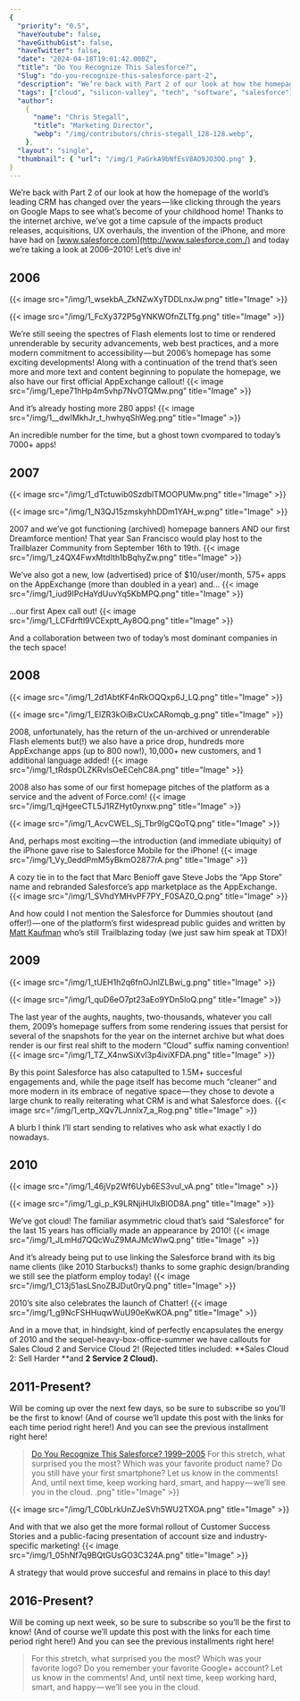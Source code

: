 ```yaml
---
{
  "priority": "0.5",
  "haveYoutube": false,
  "haveGithubGist": false,
  "haveTwitter": false,
  "date": "2024-04-18T19:01:42.000Z",
  "title": "Do You Recognize This Salesforce?",
  "Slug": "do-you-recognize-this-salesforce-part-2",
  "description": "We’re back with Part 2 of our look at how the homepage of the world’s leading CRM has changed over the years — like clicking through the years on Google Maps to see what’s become of your childhood home!.",
  "tags": ["cloud", "silicon-valley", "tech", "software", "salesforce"],
  "author":
    {
      "name": "Chris Stegall",
      "title": "Marketing Director",
      "webp": "/img/contributors/chris-stegall_128-128.webp",
    },
  "layout": "single",
  "thumbnail": { "url": "/img/1_PaGrkA9bNfEsV8AO9JO3OQ.png" },
}
---
```


We’re back with Part 2 of our look at how the homepage of the world’s leading CRM has changed over the years — like clicking through the years on Google Maps to see what’s become of your childhood home!
Thanks to the internet archive, we’ve got a time capsule of the impacts product releases, acquisitions, UX overhauls, the invention of the iPhone, and more have had on [www.salesforce.com](http://www.salesforce.com./) and today we’re taking a look at 2006–2010!
Let’s dive in!

## 2006

{{< image src="/img/1_wsekbA_ZkNZwXyTDDLnxJw.png" title="Image" >}}

{{< image src="/img/1_FcXy372P5gYNKWOfnZLTfg.png" title="Image" >}}

We’re still seeing the spectres of Flash elements lost to time or rendered unrenderable by security advancements, web best practices, and a more modern commitment to accessibility — but 2006’s homepage has some exciting developments!
Along with a continuation of the trend that’s seen more and more text and content beginning to populate the homepage, we also have our first official AppExchange callout!
{{< image src="/img/1_epe71hHp4m5vhp7NvOTQMw.png" title="Image" >}}

And it’s already hosting more 280 apps!
{{< image src="/img/1__dwIMkhJr_t_hwhyqShWeg.png" title="Image" >}}

An incredible number for the time, but a ghost town cvompared to today’s 7000+ apps!

## 2007

{{< image src="/img/1_dTctuwib0SzdblTMOOPUMw.png" title="Image" >}}

{{< image src="/img/1_N3QJ15zmskyhhDDm1YAH_w.png" title="Image" >}}

2007 and we’ve got functioning (archived) homepage banners AND our first Dreamforce mention! That year San Francisco would play host to the Trailblazer Community from September 16th to 19th.
{{< image src="/img/1_z4QX4FwxMtdIth1bBqhyZw.png" title="Image" >}}

We’ve also got a new, low (advertised) price of $10/user/month, 575+ apps on the AppExchange (more than doubled in a year) and…
{{< image src="/img/1_iud9IPcHaYdUuvYq5KbMPQ.png" title="Image" >}}

…our first Apex call out!
{{< image src="/img/1_LCFdrftl9VCExptt_Ay8OQ.png" title="Image" >}}

And a collaboration between two of today’s most dominant companies in the tech space!

## 2008

{{< image src="/img/1_2d1AbtKF4nRkOQQxp6J_LQ.png" title="Image" >}}

{{< image src="/img/1_ElZR3kOiBxCUxCARomqb_g.png" title="Image" >}}

2008, unfortunately, has the return of the un-archived or unrenderable Flash elements but(!) we also have a price drop, hundreds more AppExchange apps (up to 800 now!), 10,000+ new customers, and 1 additional language added!
{{< image src="/img/1_tRdspOLZKRvlsOeECehC8A.png" title="Image" >}}

2008 also has some of our first homepage pitches of the platform as a service and the advent of Force.com!
{{< image src="/img/1_qjHgeeCTL5J1RZHyt0ynxw.png" title="Image" >}}

{{< image src="/img/1_AcvCWEL_Sj_Tbr9IgCQoTQ.png" title="Image" >}}

And, perhaps most exciting — the introduction (and immediate ubiquity) of the iPhone gave rise to Salesforce Mobile for the iPhone!
{{< image src="/img/1_Vy_0eddPmM5yBkmO2877rA.png" title="Image" >}}

A cozy tie in to the fact that Marc Benioff gave Steve Jobs the “App Store” name and rebranded Salesforce’s app marketplace as the AppExchange.
{{< image src="/img/1_SVhdYMHvPF7PY_F0SAZ0_Q.png" title="Image" >}}

And how could I not mention the Salesforce for Dummies shoutout (and offer!) — one of the platform’s first widespread public guides and written by [Matt Kaufman](https://www.salesforce.com/trailblazer/the1mattkaufman) who’s still Trailblazing today (we just saw him speak at TDX)!

## 2009

{{< image src="/img/1_tUEH1h2q6fnOJnlZLBwi_g.png" title="Image" >}}

{{< image src="/img/1_quD6eO7pt23aEo9YDn5loQ.png" title="Image" >}}

The last year of the aughts, naughts, two-thousands, whatever you call them, 2009’s homepage suffers from some rendering issues that persist for several of the snapshots for the year on the internet archive but what does render is our first real shift to the modern “Cloud” suffix naming convention!
{{< image src="/img/1_TZ_X4nwSiXvl3p4iviXFDA.png" title="Image" >}}

By this point Salesforce has also catapulted to 1.5M+ succesful engagements and, while the page itself has become much “cleaner” and more modern in its embrace of negative space — they chose to devote a large chunk to really reiterating what CRM is and what Salesforce does.
{{< image src="/img/1_ertp_XQv7LJnnIx7_a_Rog.png" title="Image" >}}

A blurb I think I’ll start sending to relatives who ask what exactly I do nowadays.

## 2010

{{< image src="/img/1_46jVp2Wf6Uyb6ES3vul_vA.png" title="Image" >}}

{{< image src="/img/1_gi_p_K9LRNjiHUIxBlOD8A.png" title="Image" >}}

We’ve got cloud! The familiar asymmetric cloud that’s said “Salesforce” for the last 15 years has officially made an appearance by 2010!
{{< image src="/img/1_JLmHd7QQcWuZ9MAJMcWIwQ.png" title="Image" >}}

And it’s already being put to use linking the Salesforce brand with its big name clients (like 2010 Starbucks!) thanks to some graphic design/branding we still see the platform employ today!
{{< image src="/img/1_C13j51asLSnoZBJDut0ryQ.png" title="Image" >}}

2010’s site also celebrates the launch of Chatter!
{{< image src="/img/1_g9NcFSHHuqwWuU90eKwKOA.png" title="Image" >}}

And in a move that, in hindsight, kind of perfectly encapsulates the energy of 2010 and the sequel-heavy-box-office-summer we have callouts for Sales Cloud 2 and Service Cloud 2! (Rejected titles included: **Sales Cloud 2: Sell Harder **and **2 Service 2 Cloud).**

## 2011-Present?

Will be coming up over the next few days, so be sure to subscribe so you’ll be the first to know! (And of course we’ll update this post with the links for each time period right here!)
And you can see the previous installment right here!

> [Do You Recognize This Salesforce? 1999–2005](https://medium.com/creme-de-la-crm/do-you-recognize-this-salesforce-d86565486686)
> For this stretch, what surprised you the most? Which was your favorite product name? Do you still have your first smartphone? Let us know in the comments!
> And, until next time, keep working hard, smart, and happy — we’ll see you in the cloud.
> .png" title="Image" >}}

{{< image src="/img/1_C0bLrkUnZJeSVh5WU2TXOA.png" title="Image" >}}

And with that we also get the more formal rollout of Customer Success Stories and a public-facing presentation of account size and industry-specific marketing!
{{< image src="/img/1_05hNf7q9BQtGUsGO3C324A.png" title="Image" >}}

A strategy that would prove succesful and remains in place to this day!

## 2016-Present?

Will be coming up next week, so be sure to subscribe so you’ll be the first to know! (And of course we’ll update this post with the links for each time period right here!)
And you can see the previous installments right here!

> [](https://medium.com/creme-de-la-crm/do-you-recognize-this-salesforce-d86565486686)

> [](https://medium.com/creme-de-la-crm/do-you-recognize-this-salesforce-8a149fd84b4b)
> For this stretch, what surprised you the most? Which was your favorite logo? Do you remember your favorite Google+ account? Let us know in the comments!
> And, until next time, keep working hard, smart, and happy — we’ll see you in the cloud.
